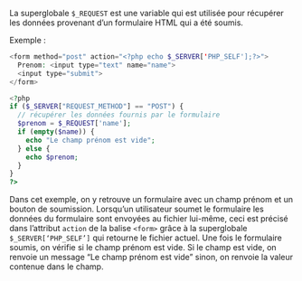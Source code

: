 La superglobale ```$_REQUEST``` est une variable qui est utilisée pour récupérer les données provenant d’un formulaire HTML qui a été soumis.

Exemple :

``` php
<form method="post" action="<?php echo $_SERVER['PHP_SELF'];?>">
  Prenom: <input type="text" name="name">
  <input type="submit">
</form>

<?php
if ($_SERVER["REQUEST_METHOD"] == "POST") {
  // récupérer les données fournis par le formulaire
  $prenom = $_REQUEST['name'];
  if (empty($name)) {
    echo "Le champ prénom est vide";
  } else {
    echo $prenom;
  }
}
?>
```

Dans cet exemple, on y retrouve un formulaire avec un champ prénom et un bouton de soumission. Lorsqu’un utilisateur soumet le formulaire les données du formulaire sont envoyées au fichier lui-même, ceci est précisé dans l’attribut ```action``` de la balise ```<form>``` grâce à la superglobale ```$_SERVER[‘PHP_SELF’]``` qui retourne le fichier actuel. Une fois le formulaire soumis, on vérifie si le champ prénom est vide. Si le champ est vide, on renvoie un message “Le champ prénom est vide” sinon, on renvoie la valeur contenue dans le champ.
